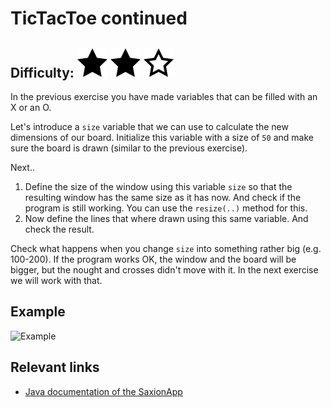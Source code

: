 # TicTacToe continued
## Difficulty: ![Filled](../resources/star-filled.svg) ![Filled](../resources/star-filled.svg) ![Filled](../resources/star-outlined.svg) 

In the previous exercise you have made variables that can be filled with an X or an O.

Let's introduce a `size` variable that we can use to calculate the new dimensions of our board. Initialize this variable with a size of `50` and make sure the board is drawn (similar to the previous exercise). 

Next..
1. Define the size of the window using this variable `size` so that the resulting window has the same size as it has now. And check if the program is still working. You can use the `resize(..)` method for this.
2. Now define the lines that where drawn using this same variable. And check the result.

Check what happens when you change `size` into something rather big (e.g. 100-200). If the program works OK, the window and the board will be bigger, but the nought and crosses didn't move with it. In the next exercise we will work with that.

## Example

![Example](sample_output.png)

## Relevant links
* [Java documentation of the SaxionApp](https://saxionapp.hboictlab.nl/nl/saxion/app/SaxionApp.html)